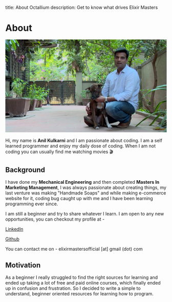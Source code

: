 title: About Octallium
description: Get to know what drives Elixir Masters

# About

![Banner](../images/pages/anil-kulkarni-octallium.jpg)

Hi, my name is **Anil Kulkarni** and I am passionate about coding. I am a self learned programmer and enjoy my daily dose of coding. When I am not coding you can usually find me watching movies 🎬

## Background

I have done my **Mechanical Engineering** and then completed **Masters In Marketing Management**, I was always passionate about creating things, my last venture was making "Handmade Soaps" and while making e-commerce website for it, coding bug caught up with me and I have been learning programming ever since.

I am still a beginner and try to share whatever I learn. I am open to any new opportunities, you can checkout my profile at -

[LinkedIn](https://www.linkedin.com/in/anilkulkarni22/)

[Github](https://github.com/evolutionengine/)

You can contact me on - elixirmastersofficial [at] gmail (dot) com

## Motivation

As a beginner I really struggled to find the right sources for learning and ended up taking a lot of free and paid online courses, which finally ended up in confusion and frustration. So I decided to write a simple to understand, beginner oriented resources for learning how to program.
